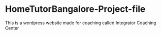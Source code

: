 # HomeTutorBangalore-Project-file
This is a wordpress website made for coaching called Integrator Coaching Center
